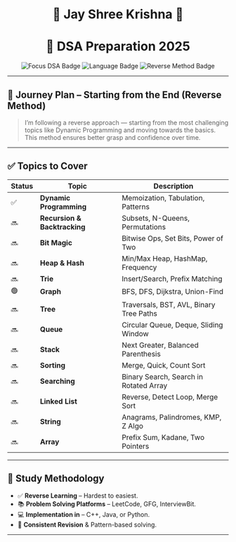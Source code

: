 <h1 align="center">🚀 Jay Shree Krishna 🙏</h1>
<h1 align="center">🛒 DSA Preparation 2025</h1>

<p align="center">
  <img src="https://img.shields.io/badge/Focus-DSA-blue?style=for-the-badge" alt="Focus DSA Badge"/>
  <img src="https://img.shields.io/badge/Language-C++%2FJava%2FPython-green?style=for-the-badge" alt="Language Badge"/>
  <img src="https://img.shields.io/badge/Method-Reverse%20Path-orange?style=for-the-badge" alt="Reverse Method Badge"/>
</p>

---

## 📌 Journey Plan – Starting from the End (Reverse Method)

> I’m following a reverse approach — starting from the most challenging topics like Dynamic Programming and moving towards the basics. This method ensures better grasp and confidence over time.

---

## ✅ Topics to Cover

| Status | Topic                      | Description                              |
|--------|----------------------------|------------------------------------------|
| ✅     | **Dynamic Programming**     | Memoization, Tabulation, Patterns        |
| 🔜     | **Recursion & Backtracking**| Subsets, N-Queens, Permutations          |
| 🔜     | **Bit Magic**               | Bitwise Ops, Set Bits, Power of Two      |
| 🔜     | **Heap & Hash**             | Min/Max Heap, HashMap, Frequency         |
| 🔜     | **Trie**                    | Insert/Search, Prefix Matching           |
| 🟢     | **Graph**                   | BFS, DFS, Dijkstra, Union-Find           |
| 🔜     | **Tree**                    | Traversals, BST, AVL, Binary Tree Paths  |
| 🔜     | **Queue**                   | Circular Queue, Deque, Sliding Window    |
| 🔜     | **Stack**                   | Next Greater, Balanced Parenthesis       |
| 🔜     | **Sorting**                 | Merge, Quick, Count Sort                 |
| 🔜     | **Searching**               | Binary Search, Search in Rotated Array   |
| 🔜     | **Linked List**             | Reverse, Detect Loop, Merge Sort         |
| 🔜     | **String**                  | Anagrams, Palindromes, KMP, Z Algo       |
| 🔜     | **Array**                   | Prefix Sum, Kadane, Two Pointers         |

---

## 🧠 Study Methodology

- ✅ **Reverse Learning** – Hardest to easiest.
- 📚 **Problem Solving Platforms** – LeetCode, GFG, InterviewBit.
- 💻 **Implementation in** – C++, Java, or Python.
- 🔁 **Consistent Revision** & Pattern-based solving.

---

